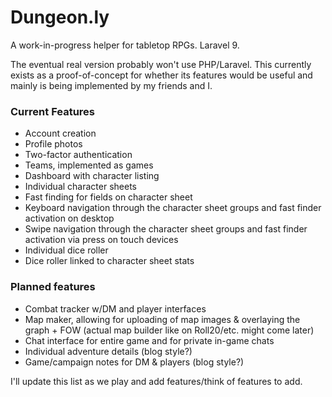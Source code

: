 # Dungeon.ly

A work-in-progress helper for tabletop RPGs. Laravel 9.

The eventual real version probably won't use PHP/Laravel. This currently exists as a proof-of-concept for whether its features would be useful and mainly is being implemented by my friends and I.

### Current Features

- Account creation
- Profile photos
- Two-factor authentication
- Teams, implemented as games
- Dashboard with character listing
- Individual character sheets
- Fast finding for fields on character sheet
- Keyboard navigation through the character sheet groups and fast finder activation on desktop
- Swipe navigation through the character sheet groups and fast finder activation via press on touch devices
- Individual dice roller
- Dice roller linked to character sheet stats

### Planned features

- Combat tracker w/DM and player interfaces
- Map maker, allowing for uploading of map images & overlaying the graph + FOW (actual map builder like on Roll20/etc. might come later)
- Chat interface for entire game and for private in-game chats
- Individual adventure details (blog style?)
- Game/campaign notes for DM & players (blog style?)

I'll update this list as we play and add features/think of features to add.
